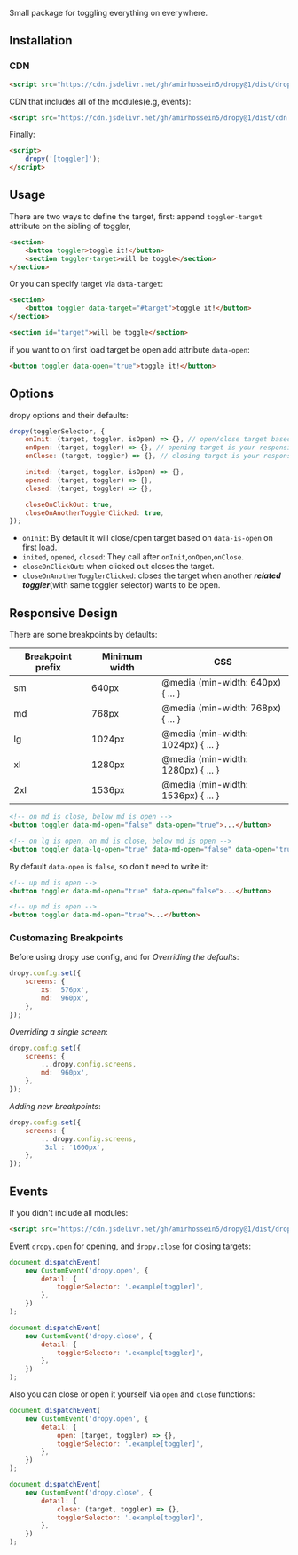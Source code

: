 Small package for toggling everything on everywhere.

## Installation

### CDN

```html
<script src="https://cdn.jsdelivr.net/gh/amirhossein5/dropy@1/dist/dropy.min.js"></script>
```

CDN that includes all of the modules(e.g, events):

```html
<script src="https://cdn.jsdelivr.net/gh/amirhossein5/dropy@1/dist/cdn.min.js"></script>
```

Finally:

```html
<script>
    dropy('[toggler]');
</script>
```

## Usage

There are two ways to define the target, first: append `toggler-target` attribute on the sibling of toggler,

```html
<section>
    <button toggler>toggle it!</button>
    <section toggler-target>will be toggle</section>
</section>
```

Or you can specify target via `data-target`:

```html
<section>
    <button toggler data-target="#target">toggle it!</button>
</section>

<section id="target">will be toggle</section>
```

if you want to on first load target be open add attribute `data-open`:

```html
<button toggler data-open="true">toggle it!</button>
```

## Options

dropy options and their defaults:

```js
dropy(togglerSelector, {
    onInit: (target, toggler, isOpen) => {}, // open/close target based on isOpen
    onOpen: (target, toggler) => {}, // opening target is your responsible
    onClose: (target, toggler) => {}, // closing target is your responsible

    inited: (target, toggler, isOpen) => {},
    opened: (target, toggler) => {},
    closed: (target, toggler) => {},

    closeOnClickOut: true,
    closeOnAnotherTogglerClicked: true,
});
```

-   `onInit`: By default it will close/open target based on `data-is-open` on first load.
-   `inited`, `opened`, `closed`: They call after `onInit`,`onOpen`,`onClose`.
-   `closeOnClickOut`: when clicked out closes the target.
-   `closeOnAnotherTogglerClicked`: closes the target when another **_related toggler_**(with same toggler selector) wants to be open.

## Responsive Design

There are some breakpoints by defaults:

| Breakpoint prefix | Minimum width | CSS                                |
| ----------------- | ------------- | ---------------------------------- |
| sm                | 640px         | @media (min-width: 640px) { ... }  |
| md                | 768px         | @media (min-width: 768px) { ... }  |
| lg                | 1024px        | @media (min-width: 1024px) { ... } |
| xl                | 1280px        | @media (min-width: 1280px) { ... } |
| 2xl               | 1536px        | @media (min-width: 1536px) { ... } |

```html
<!-- on md is close, below md is open -->
<button toggler data-md-open="false" data-open="true">...</button>
```

```html
<!-- on lg is open, on md is close, below md is open -->
<button toggler data-lg-open="true" data-md-open="false" data-open="true">...</button>
```

By default `data-open` is `false`, so don't need to write it:

```html
<!-- up md is open -->
<button toggler data-md-open="true" data-open="false">...</button>

<!-- up md is open -->
<button toggler data-md-open="true">...</button>
```

### Customazing Breakpoints

Before using dropy use config, and for _Overriding the defaults_:

```js
dropy.config.set({
    screens: {
        xs: '576px',
        md: '960px',
    },
});
```

_Overriding a single screen_:

```js
dropy.config.set({
    screens: {
        ...dropy.config.screens,
        md: '960px',
    },
});
```

_Adding new breakpoints_:

```js
dropy.config.set({
    screens: {
        ...dropy.config.screens,
        '3xl': '1600px',
    },
});
```

## Events

If you didn't include all modules:

```html
<script src="https://cdn.jsdelivr.net/gh/amirhossein5/dropy@1/dist/dropyListeners.min.js"></script>
```

Event `dropy.open` for opening, and `dropy.close` for closing targets:

```js
document.dispatchEvent(
    new CustomEvent('dropy.open', {
        detail: {
            togglerSelector: '.example[toggler]',
        },
    })
);

document.dispatchEvent(
    new CustomEvent('dropy.close', {
        detail: {
            togglerSelector: '.example[toggler]',
        },
    })
);
```

Also you can close or open it yourself via `open` and `close` functions:

```js
document.dispatchEvent(
    new CustomEvent('dropy.open', {
        detail: {
            open: (target, toggler) => {},
            togglerSelector: '.example[toggler]',
        },
    })
);

document.dispatchEvent(
    new CustomEvent('dropy.close', {
        detail: {
            close: (target, toggler) => {},
            togglerSelector: '.example[toggler]',
        },
    })
);
```
